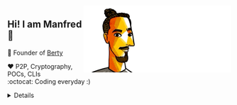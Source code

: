 <img align='right' src="https://raw.githubusercontent.com/moul/moul/master/contribute.gif">

## Hi! I am Manfred :wave:

:hammer: Founder of [Berty](https://github.com/berty)<br/>
<!--:computer: Providing [consultancy services](https://pmgconsulting.org/)<br/>-->
<!--:construction: I maintain a lot of OSS repos<br/>-->
:heart: P2P, Cryptography, POCs, CLIs<br/>
:octocat: Coding everyday :)<br/>

<details>
  <summary>Details</summary>
  <img src="https://img.shields.io/badge/📦%20%20release-experimental-blue"/>
  <img src="https://img.shields.io/badge/coverage-@moul%20is%20unstable-red?logo=codecov"/>
  <img src="https://img.shields.io/badge/👤%20%20mood-👍%20👍%20👍-black"/>
  <img src="https://img.shields.io/badge/🌐%20%20country-France%20🇫🇷-pink"/>

  <hr />

  <img src="https://github-readme-stats.vercel.app/api?username=moul&count_private=true&show_icons=true"/>
  
 <details><summary>Click!</summary> <details><summary>Click!</summary> <details><summary>Click!</summary> <details><summary>Click!</summary> <details><summary>Click!</summary> <details><summary>Click!</summary> <details><summary>Click!</summary> <details><summary>Click!</summary> <details><summary>Click!</summary> <details><summary>Click!</summary> <details><summary>Click!</summary> <details><summary>Click!</summary> <details><summary>Click!</summary> <details><summary>Click!</summary> <details><summary>Click!</summary> <details><summary>Click!</summary> <details><summary>Click!</summary> <details><summary>Click!</summary> <details><summary>Click!</summary> <details><summary>Click!</summary> <details><summary>Click!</summary> <details><summary>Click!</summary> Thank you 😎 </details> </details> </details> </details> </details> </details> </details> </details> </details> </details> </details> </details> </details> </details> </details> </details> </details> </details> </details> </details> </details> </details>
 
</details>

<!-- ![](https://img.shields.io/badge/cool-yep-magenta) -->

